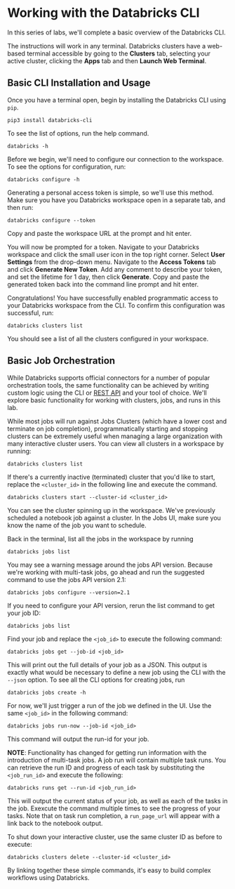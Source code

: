 # Working with the Databricks CLI

In this series of labs, we'll complete a basic overview of the Databricks CLI.

The instructions will work in any terminal. Databricks clusters have a web-based terminal accessible by going to the **Clusters** tab, selecting your active cluster, clicking the **Apps** tab and then **Launch Web Terminal**.

## Basic CLI Installation and Usage

Once you have a terminal open, begin by installing the Databricks CLI using `pip`.

```
pip3 install databricks-cli
```

To see the list of options, run the help command.

```
databricks -h
```

Before we begin, we'll need to configure our connection to the workspace. To see the options for configuration, run:

```
databricks configure -h
```

Generating a personal access token is simple, so we'll use this method. Make sure you have you Databricks workspace open in a separate tab, and then run: 

```
databricks configure --token
```

Copy and paste the workspace URL at the prompt and hit enter.

You will now be prompted for a token. Navigate to your Databricks workspace and click the small user icon in the top right corner. Select **User Settings** from the drop-down menu. Navigate to the **Access Tokens** tab and click **Generate New Token**. Add any comment to describe your token, and set the lifetime for 1 day, then click **Generate**. Copy and paste the generated token back into the command line prompt and hit enter.

Congratulations! You have successfully enabled programmatic access to your Databricks workspace from the CLI. To confirm this configuration was successful, run:

```
databricks clusters list
```

You should see a list of all the clusters configured in your workspace.

## Basic Job Orchestration

While Databricks supports official connectors for a number of popular orchestration tools, the same functionality can be achieved by writing custom logic using the CLI or [REST API](https://docs.databricks.com/dev-tools/api/latest/index.html) and your tool of choice. We'll explore basic functionality for working with clusters, jobs, and runs in this lab.

While most jobs will run against Jobs Clusters (which have a lower cost and terminate on job completion), programmatically starting and stopping clusters can be extremely useful when managing a large organization with many interactive cluster users. You can view all clusters in a workspace by running:

```
databricks clusters list
```

If there's a currently inactive (terminated) cluster that you'd like to start, replace the `<cluster_id>` in the following line and execute the command.

```
databricks clusters start --cluster-id <cluster_id>
```

You can see the cluster spinning up in the workspace. We've previously scheduled a notebook job against a cluster. In the Jobs UI, make sure you know the name of the job you want to schedule.

Back in the terminal, list all the jobs in the workspace by running

```
databricks jobs list 
```

You may see a warning message around the jobs API version. Because we're working with multi-task jobs, go ahead and run the suggested command to use the jobs API version 2.1:

```
databricks jobs configure --version=2.1
```

If you need to configure your API version, rerun the list command to get your job ID:

```
databricks jobs list 
```

Find your job and replace the `<job_id>` to execute the following command:

```
databricks jobs get --job-id <job_id>
```

This will print out the full details of your job as a JSON. This output is exactly what would be necessary to define a new job using the CLI with the `--json` option. To see all the CLI options for creating jobs, run

```
databricks jobs create -h
```

For now, we'll just trigger a run of the job we defined in the UI. Use the same `<job_id>` in the following command:

```
databricks jobs run-now --job-id <job_id>
```

This command will output the run-id for your job.

**NOTE**: Functionality has changed for getting run information with the introduction of multi-task jobs. A job run will contain multiple task runs. You can retrieve the run ID and progress of each task by substituting the `<job_run_id>` and execute the following:

```
databricks runs get --run-id <job_run_id>
```

This will output the current status of your job, as well as each of the tasks in the job. Exexcute the command multiple times to see the progress of your tasks. Note that on task run completion, a `run_page_url` will appear with a link back to the notebook output.

To shut down your interactive cluster, use the same cluster ID as before to execute:

```
databricks clusters delete --cluster-id <cluster_id>
```

By linking together these simple commands, it's easy to build complex workflows using Databricks.
